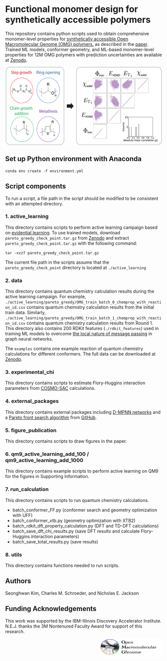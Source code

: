 # Functional monomer design for synthetically accessible polymers

This repository contains python scripts used to obtain comprehensive monomer-level properties for [synthetically accessible Open Macromolecular Genome (OMG) polymers.](https://pubs.acs.org/doi/10.1021/acspolymersau.3c00003)
as described in the [paper](https://pubs.rsc.org/en/Content/ArticleLanding/2025/SC/D4SC08617A).
Trained ML models, conformer geometry, and ML-based monomer-level properties for 12M OMG polymers with prediction 
uncertainties are available at [Zenodo](https://zenodo.org/records/13863778).

<p align="center">
<img src="https://github.com/TheJacksonLab/OMG_PhysicalProperties/blob/main/figure_publication/TOC.png" width="500" height="250">
</p>

## Set up Python environment with Anaconda 
```
conda env create -f environment.yml
```

## Script components
To run a script, a file path in the script should be modified to be consistent with an attempted directory.

### 1. active_learning
This directory contains scripts to perform active learning campaign based on [evidential learning](https://proceedings.neurips.cc/paper/2020/hash/aab085461de182608ee9f607f3f7d18f-Abstract.html). 
To use trained models, download `pareto_greedy_check_point.tar.gz` from [Zenodo](https://zenodo.org/records/13863778) and extract `pareto_greedy_check_point.tar.gz` with the following command:
```
tar -xvzf pareto_greedy_check_point.tar.gz
```
The current file path in the scripts assume that the `pareto_greedy_check_point` directory is located at `./active_learning` 

### 2. data
This directory contains quantum chemistry calculation results during the active learning campaign. 
For example, `./active_learning/pareto_greedy/OMG_train_batch_0_chemprop_with_reaction_id.csv` contains quantum chemistry calculation results from the initial train data. 
Similarly, `./active_learning/pareto_greedy/OMG_train_batch_1_chemprop_with_reaction_id.csv` contains quantum chemistry calculation results from Round 1. 
This directory also contains 200 RDKit features (`./rdkit_features`) used in training ML models to overcome [the local nature of message passing](https://pubs.acs.org/doi/10.1021/acs.jcim.9b00237) in graph neural networks.  

The `examples` contains one example reaction of quantum chemistry calculations for different conformers.
The full data can be downloaded at [Zenodo](https://zenodo.org/records/13863778).

### 3. experimental_chi
This directory contains scripts to estimate Flory-Huggins interaction parameters from [COSMO-SAC](https://pubs.acs.org/doi/10.1021/ie001047w) calculations.

### 4. external_packages
This directory contains external packages including [D-MPNN networks](https://pubs.acs.org/doi/10.1021/acscentsci.1c00546) and a [Pareto front search algorithm](https://link.springer.com/chapter/10.1007/978-3-319-10762-2_52) from [GitHub](https://github.com/KernelA/nds-py).

### 5. figure_publication 
This directory contains scripts to draw figures in the paper.

### 6. qm9_active_learning_add_100 / qm9_active_learning_add_1000
This directory contains example scripts to perform active learning on QM9 for the figures in Supporting Information.

### 7. run_calculation
This directory contains scripts to run quantum chemistry calculations.
  - batch_conformer_FF.py (conformer search and geometry optimization with UFF)
  - batch_conformer_xtb.py (geometry optimization with XTB2)
  - batch_rdkit_dft_property_calculation.py (DFT and TD-DFT calculations)
  - batch_save_dft_chi_results.py (save DFT results and calculate Flory-Huggins interaction parameters)
  - batch_save_total_results.py  (save results)

### 8. utils
This directory contains functions needed to run scripts. 

## Authors
Seonghwan Kim, Charles M. Schroeder, and Nicholas E. Jackson

## Funding Acknowledgements
This work was supported by the IBM-Illinois Discovery Accelerator Institute. N.E.J. thanks the 3M Nontenured Faculty Award for support of this research.  

<p align="right">
<img src="https://github.com/TheJacksonLab/OMG_PhysicalProperties/blob/main/figure_publication/OMG.png" width="200" height="60"> 
</p>